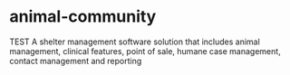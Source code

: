 # animal-community
TEST A shelter management software solution that includes animal management, clinical features, point of sale, humane case management, contact management and reporting
